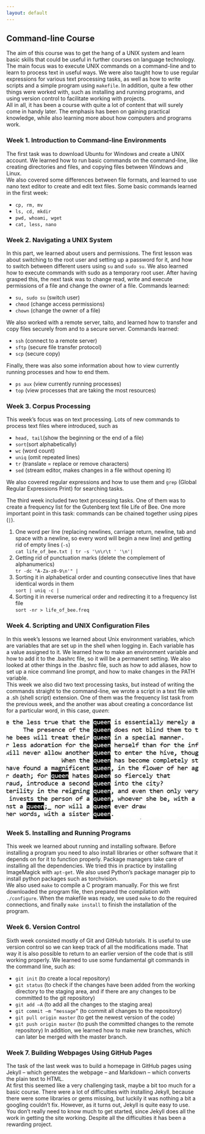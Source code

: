```yaml
---
layout: default
---
```


## Command-line Course
The aim of this course was to get the hang of a UNIX system and learn basic skills that could be useful in further courses on language technology. The main focus was to execute UNIX commands on a command-line and to learn to process text in useful ways. We were also taught how to use regular expressions for various text processing tasks, as well as how to write scripts and a simple program using `makefile`.
In addition, quite a few other things were worked with, such as installing and running programs, and using version control to facilitate working with projects.  
All in all, it has been a course with quite a lot of content that will surely come in handy later. The emphasis has been on gaining practical knowledge, while also learning more about how computers and programs work. 

### Week 1. Introduction to Command-line Environments
The first task was to download Ubuntu for Windows and create a UNIX account. We learned how to run basic commands on the command-line, like creating directories and files, and copying files between Windows and Linux.  
We also covered some differences between file formats, and learned to use nano text editor to create and edit text files. 
Some basic commands learned in the first week:
* `cp, rm, mv` 
* `ls, cd, mkdir`
* `pwd, whoami, wget`
* `cat, less, nano`

### Week 2. Navigating a UNIX System
In this part, we learned about users and permissions. The first lesson was about switching to the root user and setting up a password for it, and how to switch between different users using `su` and `sudo su`.  We also learned how to execute commands with sudo as a temporary root user.  After having grasped this, the next task was to change read, write and execute permissions of a file and change the owner of a file. Commands learned:
* `su, sudo su` (switch user)
* `chmod` (change access permissions)
* `chown` (change the owner of a file)

We also worked with a remote server, taito, and learned how to transfer and copy files securely from and to a secure server.
Commands learned:
* `ssh` (connect to a remote server)
* `sftp` (secure file transfer protocol)
* `scp` (secure copy)

Finally, there was also some information about how to view currently running processes and how to end them.  
* `ps aux` (view currently running processes)
* `top` (view processes that are taking the most resources)

### Week 3. Corpus Processing
This week’s focus was on text processing. Lots of new commands to process text files where introduced, such as 
* `head, tail`(show the beginning or the end of a file)
* `sort`(sort alphabetically)
* `wc` (word count)
* `uniq` (omit repeated lines)
* `tr` (translate = replace or remove characters)
* `sed` (stream editor, makes changes in a file without opening it)  

We also covered regular expressions and how to use them and `grep` (Global Regular Expressions Print) for searching tasks.  

The third week included two text processing tasks. One of them was to create a frequency list for the Gutenberg text file Life of Bee.
One more important point in this task: commands can be chained together using pipes (`|`).
1. One word per line (replacing newlines, carriage return, newline, tab and space with a newline, so every word will begin a new line) and getting rid of empty lines (`-s`)  
  `cat life_of_bee.txt | tr -s '\n\r\t ' '\n'| `
2. Getting rid of punctuation marks (delete the complement of alphanumerics)  
   `tr -dc "A-Za-z0-9\n'" | `
3. Sorting it in alphabetical order and counting consecutive lines that have identical words in them  
   `sort | uniq -c | `
4. Sorting it in reverse numerical order and redirecting it to a frequency list file  
  `sort -nr > life_of_bee.freq`

### Week 4. Scripting and UNIX Configuration Files
In this week’s lessons we learned about Unix environment variables, which are variables that are set up in the shell when logging in. Each variable has a value assigned to it. We learned how to make an environment variable and how to add it to the .bashrc file, so it will be a permanent setting. We also looked at other things in the .bashrc file, such as how to add aliases, how to set up a nice command line prompt, and how to make changes in the PATH variable.  
This week we also did two text processing tasks, but instead of writing the commands straight to the command-line, we wrote a script in a text file with a .sh (shell script) extension. One of them was the frequency list task from the previous week, and the another was about creating a concordance list for a particular word, in this case, _queen_:  

![Corcordance for word queen](https://raw.githubusercontent.com/aarniolaura/aarniolaura.github.io/cmdline-course/assets/img/concordance.jpg) 


### Week 5. Installing and Running Programs
This week we learned about running and installing software.
Before installing a program you need to also install libraries or other software that it depends on for it to function properly. Package managers take care of installing all the dependencies. We tried this in practice by installing ImageMagick with `apt-get`. We also used Python’s package manager pip to install python packages such as torchvision.  
We also used `make` to compile a C program manually. For this we first downloaded the program file, then prepared the compilation with `./configure`. When the makefile was ready, we used `make` to do the required connections, and finally `make install` to finish the installation of the program.

### Week 6. Version Control
Sixth week consisted mostly of Git and GitHub tutorials. It is useful to use version control so we can keep track of all the modifications made. That way it is also possible to return to an earlier version of the code that is still working properly. 
We learned to use some fundamental git commands in the command line, such as:
* `git init` (to create a local repository)
* `git status` (to check if the changes have been added from the working directory to the staging area, and if there are any changes to be committed to the git repository)
* `git add –A` (to add all the changes to the staging area)
* `git commit –m “message”` (to commit all changes to the repository)
* `git pull origin master` (to get the newest version of the code)
* `git push origin master` (to push the committed changes to the remote repository)
In addition, we learned how to make new branches, which can later be merged with the master branch.

### Week 7. Building Webpages Using GitHub Pages
The task of the last week was to build a homepage in GitHub pages using Jekyll – which generates the webpage – and Markdown – which converts the plain text to HTML.  
At first this seemed like a very challenging task, maybe a bit too much for a basic course. There were a lot of difficulties with installing Jekyll, because there were some libraries or gems missing, but luckily it was nothing a bit a googling couldn’t fix.
However, as it turns out, Jekyll is quite easy to use. You don’t really need to know much to get started, since Jekyll does all the work in getting the site working. Despite all the difficulties it has been a rewarding project.
